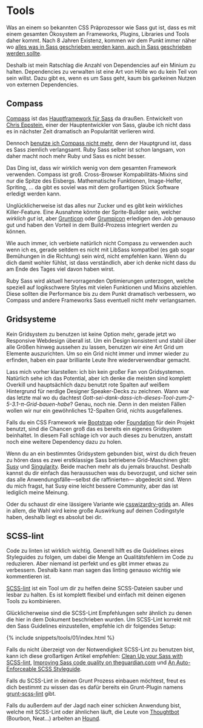 
# Tools

Was an einem so bekannten CSS Präprozessor wie Sass gut ist, dass es mit einem gesamten Ökosystem an Frameworks, Plugins, Libraries und Tools daher kommt. Nach 8 Jahren Existenz, kommen wir dem Punkt immer näher wo [alles was in Sass geschrieben werden kann, auch in Sass geschrieben werden sollte](http://hugogiraudel.com/2014/10/27/rethinking-atwoods-law/).

Deshalb ist mein Ratschlag die Anzahl von Dependencies auf ein Minium zu halten. Dependencies zu verwalten ist eine Art von Hölle wo du kein Teil von sein willst. Dazu gibt es, wenn es um Sass geht, kaum bis garkeinen Nutzen von externen Dependencies.

## Compass

[Compass](http://compass-style.org/) ist das [Hauptframework für Sass](http://www.sitepoint.com/compass-or-bourbon-sass-frameworks/) da draußen. Entwickelt von [Chris Eppstein](https://twitter.com/chriseppstein), einer der Hauptentwickler von Sass, glaube ich nicht dass es in nächster Zeit dramatisch an Popularität verlieren wird.

Dennoch [benutze ich Compass nicht mehr](http://www.sitepoint.com/dont-use-compass-anymore/), denn der Hauptgrund ist, dass es Sass ziemlich verlangsamt. Ruby Sass selber ist schon langsam, von daher macht noch mehr Ruby und Sass es nicht besser.

Das Ding ist, dass wir wirklich wenig von dem gesamten Framework verwenden. Compass ist groß. Cross-Browser Kompabilitäts-Mixins sind nur die Spitze des Eisbergs. Mathematische Funktionen, Image-Helfer, Spriting, … da gibt es soviel was mit dem großartigen Stück Software erledigt werden kann.

Unglücklicherweise ist das alles nur Zucker und es gibt kein wirkliches Killer-Feature. Eine Ausnahme könnte der Sprite-Builder sein, welcher *wirklich gut* ist, aber [Grunticon](https://github.com/filamentgroup/grunticon) oder [Grumpicon](http://grumpicon.com/) erledigen den Job genauso gut und haben den Vorteil in dem Build-Prozess integriert werden zu können.

Wie auch immer, ich verbiete natürlich nicht Compass zu verwenden auch wenn ich es, gerade seitdem es nicht mit LibSass kompatibel (es gab sogar Bemühungen in die Richtung) sein wird, nicht empfehlen kann. Wenn du dich damit wohler fühlst, ist dass verständlich, aber ich denke nicht dass du am Ende des Tages viel davon haben wirst.

<div class="note">
  <p>Ruby Sass wird aktuell hervorragenden Optimierungen unterzogen, welche speziell auf logikschwere Styles mit vielen Funktionen und Mixins abziehlen. Diese sollten die Performance bis zu dem Punkt dramatisch verbessern, wo Compass und andere Frameworks Sass eventuell nicht mehr verlangsamen.</p>
</div>

## Gridsysteme

Kein Gridsystem zu benutzen ist keine Option mehr, gerade jetzt wo Responsive Webdesign überall ist. Um ein Design konsistent und stabil über alle Größen hinweg aussehen zu lassen, benutzen wir eine Art Grid um Elemente auszurichten. Um so ein Grid nicht immer und immer wieder zu erfinden, haben ein paar brilliante Leute Ihre wiederverwendbar gemacht.

Lass mich vorher klarstellen: ich bin kein großer Fan von Gridsystemen. Natürlich sehe ich das Potential, aber ich denke die meisten sind komplett Overkill und hauptsächlich dazu benutzt rote Spalten auf weißem Hintergrund für nerdige Designer Speaker-Decks zu zeichnen. Wann war das letzte mal wo du dachtest *Gott-sei-dank-dass-ich-dieses-Tool-zum-2-5-3.1-π-Grid-bauen-habe*? Genau, noch nie. Denn in den meisten Fällen wollen wir nur ein gewöhnliches 12-Spalten Grid, nichts ausgefallenes.

Falls du ein CSS Framework wie [Bootstrap](http://getbootstrap.com/) oder [Foundation](http://foundation.zurb.com/) für dein Projekt benutzt, sind die Chancen groß das es bereits ein eigenes Gridsystem beinhaltet. In diesem Fall schlage ich vor auch dieses zu benutzen, anstatt noch eine weitere Dependency dazu zu holen.

Wenn du an ein bestimmtes Gridsystem gebunden bist, wirst du dich freuen zu hören dass es zwei erstklassige Sass betriebene Grid-Maschinen gibt: [Susy](http://susy.oddbird.net/) und [Singularity](https://github.com/at-import/Singularity). Beide machen mehr als du jemals brauchst. Deshalb kannst du dir einfach das heraussuchen was du bevorzugst, und sicher sein das alle Anwendungsfälle&mdash;selbst die raffinierten&mdash; abgedeckt sind. Wenn du mich fragst, hat Susy eine leicht bessere Community, aber das ist lediglich meine Meinung.

Oder du schaust dir eine lässigere Variante wie [csswizardry-grids](https://github.com/csswizardry/csswizardry-grids) an. Alles in allem, die Wahl wird keine große Auswirkung auf deinen Codingstyle haben, deshalb liegt es absolut bei dir.

## SCSS-lint

Code zu linten ist wirklich wichtig. Generell hilft es die Guidelines eines Styleguides zu folgen, um dabei die Menge an Qualitätsfehlern im Code zu reduzieren. Aber niemand ist perfekt und es gibt immer etwas zu verbessern. Deshalb kann man sagen das linting genauso wichtig wie kommentieren ist.

[SCSS-lint](https://github.com/causes/scss-lint) ist ein Tool um dir zu helfen deine SCSS-Dateien sauber und lesbar zu halten. Es ist komplett flexibel und einfach mit deinen eigenen Tools zu kombinieren.

Glücklicherweise sind die SCSS-Lint Empfehlungen sehr ähnlich zu denen die hier in dem Dokument beschrieben wurden. Um SCSS-Lint korrekt mit den Sass Guidelines einzustellen, empfehle ich dir folgendes Setup:

{% include snippets/tools/01/index.html %}

Falls du nicht überzeigt von der Notwendigkeit SCSS-Lint zu benutzen bist, kann ich diese großartigen Artikel empfehlen: [Clean Up your Sass with SCSS-lint](http://blog.martinhujer.cz/clean-up-your-sass-with-scss-lint/), [Improving Sass code quality on theguardian.com](http://www.theguardian.com/info/developer-blog/2014/may/13/improving-sass-code-quality-on-theguardiancom) und [An Auto-Enforceable SCSS Styleguide](http://davidtheclark.com/scss-lint-styleguide/).

<div class="note">
  <p>Falls du SCSS-Lint in deinen Grunt Prozess einbauen möchtest, freut es dich bestimmt zu wissen das es dafür bereits ein Grunt-Plugin namens <a href="https://github.com/ahmednuaman/grunt-scss-lint">grunt-scss-lint</a> gibt.</p>
  <p>Falls du außerdem auf der Jagd nach einer schicken Anwendung bist, welche mit SCSS-Lint oder ähnlichen läuft, die Leute von <a href="http://thoughtbot.com/">Thoughtbot</a> (Bourbon, Neat…) arbeiten an <a href="https://houndci.com/">Hound</a>.</p>
</div>
